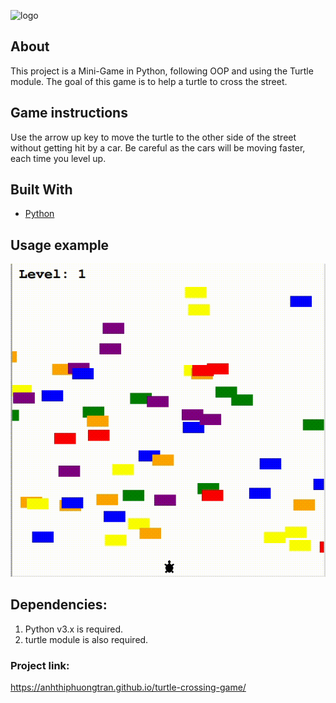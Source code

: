 ![logo](https://user-images.githubusercontent.com/37813839/118495072-352a2b00-b6f9-11eb-92a5-da08862d58df.png)

 

## About
This project is a Mini-Game in Python, following OOP and using the Turtle module.
The goal of this game is to help a turtle to cross the street.

## Game instructions
Use the arrow up key to move the turtle to the other side of the street without getting hit by a car. Be careful as the cars will be moving faster, each time you level up.

## Built With

* [Python](https://www.python.org/downloads/)

## Usage example
![usage_example](https://raw.githubusercontent.com/anhthiphuongtran/turtle-crossing-game/main/play_screen.gif)


## Dependencies:

1. Python v3.x is required.
2. turtle module is also required.


### Project link:

https://anhthiphuongtran.github.io/turtle-crossing-game/
